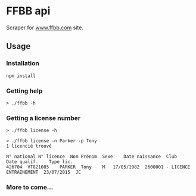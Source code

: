 # FFBB api

Scraper for www.ffbb.com site.

## Usage

### Installation

~~~
npm install
~~~

### Getting help

~~~
> ./ffbb -h
~~~

### Getting a license number

~~~
> ./ffbb license -h
~~~

~~~
> ./ffbb license -n Parker -p Tony 
1 licencié trouvé

N° national	N° licence	Nom	Prénom	Sexe	Date naissance	Club	Date qualif.	Type lic.	
426704	VT821085	PARKER	Tony	M	17/05/1982	2600001 - LICENCE ENTRAINEMENT	23/07/2015	JC	
~~~

### More to come...
